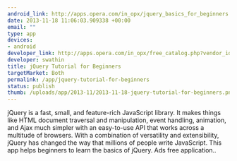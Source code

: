```yaml
--- 
android_link: http://apps.opera.com/in_opx/jquery_basics_for_beginners.html?pos=3
date: 2013-11-18 11:06:03.909338 +00:00
email: ""
type: app
devices: 
- android
developer_link: http://apps.opera.com/in_opx/free_catalog.php?vendor_id=68292
developer: swathin
title: jQuery Tutorial for Beginners
targetMarket: Both
permalink: /app/jquery-tutorial-for-beginners
status: publish
thumb: /uploads/app/2013-11/2013-11-18-jquery-tutorial-for-beginners.png
---
```


 jQuery is a fast, small, and feature-rich JavaScript library. It makes things like HTML document traversal and manipulation, event handling, animation, and Ajax much simpler with an easy-to-use API that works across a multitude of browsers. With a combination of versatility and extensibility, jQuery has changed the way that millions of people write JavaScript. 
This app helps beginners to learn the basics of jQuery. Ads free application..

